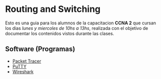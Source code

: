 # Routing and Switching

Esto es una guia para los alumnos de la capacitacion __CCNA 2__ que cursan los dias _lunes y miercoles de 10hs a 13hs_, realizada con el objetivo de documentar los contenidos vistos durante las clases.

## Software (Programas)

* [Packet Tracer](https://skillsforall.com/resources/lab-downloads?userLang=es-XL&courseLang=en-US)
* [PuTTY](https://putty.org)
* [Wireshark](https://www.wireshark.org/)
